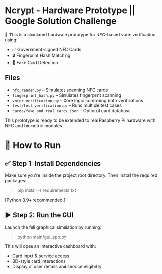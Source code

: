 # Ncrypt - Hardware Prototype || Google Solution Challenge

🧠 This is a simulated hardware prototype for NFC-based voter verification using:
- ✅ Government-signed NFC Cards
- 🔒 Fingerprint Hash Matching
- 🚨 Fake Card Detection

## Files
- `nfc_reader.py` – Simulates scanning NFC cards
- `fingerprint_hash.py` – Simulates fingerprint scanning
- `voter_verification.py` – Core logic combining both verifications
- `test/test_verification.py` – Runs multiple test cases
- `cards/fake_and_real_cards.json` – Optional card database

This prototype is ready to be extended to real Raspberry Pi hardware with NFC and biometric modules.

# 🚀 How to Run
## ✅ Step 1: Install Dependencies
Make sure you're inside the project root directory. Then install the required packages:

   > pip install -r requirements.txt

[Python 3.9+ recommended.]

## ▶️ Step 2: Run the GUI
Launch the full graphical simulation by running:

   > python main/gui_app.py

This will open an interactive dashboard with:

- Card input & service access
- 3D-style card interactions
- Display of user details and service eligibility
